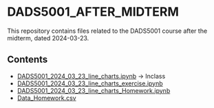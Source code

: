 # DADS5001_AFTER_MIDTERM

This repository contains files related to the DADS5001 course after the midterm, dated 2024-03-23.

## Contents

- [DADS5001_2024_03_23_line_charts.ipynb](./DADS5001_2024_03_23_line_charts.ipynb) -> Inclass
- [DADS5001_2024_03_23_line_charts_exercise.ipynb](./DADS5001_2024_03_23_line_charts_exercise.ipynb)
- [DADS5001_2024_03_23_line_charts_Homework.ipynb](./DADS5001_2024_03_23_line_charts_Homework.ipynb)
- [Data_Homework.csv](./Data_Homework.csv)

